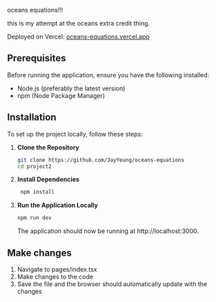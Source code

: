 oceans equations!!!

this is my attempt at the oceans extra credit thing.

Deployed on Vercel: [oceans-equations.vercel.app](url)

## Prerequisites

Before running the application, ensure you have the following installed:

-   Node.js (preferably the latest version)
-   npm (Node Package Manager)

## Installation

To set up the project locally, follow these steps:

1. **Clone the Repository**

    ```bash
    git clone https://github.com/JayYeung/oceans-equations
    cd project2

    ```

2. **Install Dependencies**

    ```bash
     npm install
    ```

3. **Run the Application Locally**
    ```bash
    npm run dev
    ```
    The application should now be running at http://localhost:3000.

## Make changes

1. Navigate to pages/index.tsx
2. Make changes to the code
3. Save the file and the browser should automatically update with the changes
